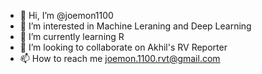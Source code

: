 - 👋 Hi, I’m @joemon1100
- 👀 I’m interested in Machine Leraning and Deep Learning
- 🌱 I’m currently learning R
- 💞️ I’m looking to collaborate on Akhil's RV Reporter
- 📫 How to reach me joemon.1100.rvt@gmail.com

<!---
joemon1100/joemon1100 is a ✨ special ✨ repository because its `README.md` (this file) appears on your GitHub profile.
You can click the Preview link to take a look at your changes.
--->
